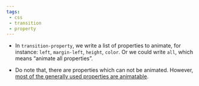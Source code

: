 ```yaml
---
tags: 
 - css
 - transition
 - property
---
```


- In `transition-property`, we write a list of properties to animate, for instance: `left`, `margin-left`, `height`, `color`. Or we could write `all`, which means “animate all properties”.

- Do note that, there are properties which can not be animated. However, [most of the generally used properties are animatable](https://developer.mozilla.org/en-US/docs/Web/CSS/CSS_animated_properties).